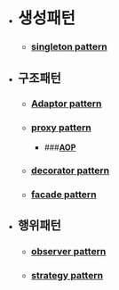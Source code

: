 - # 생성패턴

  - ### [**singleton pattern**](https://github.com/SinJeongEun/GOF_study/tree/master/out/production/designPattern/com/company/designPattern/singleton)

- ## 구조패턴

  - ### [**Adaptor pattern**](https://github.com/SinJeongEun/GOF_study/tree/master/designPattern2)

  - ### [**proxy pattern**](https://github.com/SinJeongEun/GOF_study/tree/master/proxy_pattern/proxy)
    - ###[**AOP**](https://github.com/SinJeongEun/GOF_study/tree/master/proxy_pattern/aop)

  - ### [**decorator pattern**](https://github.com/SinJeongEun/GOF_study/tree/master/decoratorPattern)

  - ### [**facade pattern**](https://github.com/SinJeongEun/GOF_study/tree/master/facade)


- ## 행위패턴

  - ### [**observer pattern**](https://github.com/SinJeongEun/GOF_study/tree/master/observer)

  - ### [**strategy pattern**](https://github.com/SinJeongEun/GOF_study/tree/master/strategy)

    

